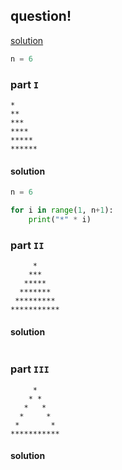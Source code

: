 ## question!

[solution](./assignemnt_solution)

```python
n = 6
```

### part `I`
```
*
**
***
****
*****
******
```
#### solution
```python
n = 6

for i in range(1, n+1):
    print("*" * i)
```
### part `II`
```
     *
    ***
   *****
  *******
 *********
***********
```
#### solution
```python

```
### part `III`
```
     *
    * *
   *   *
  *     *
 *       *
***********
```

#### solution
```python

```